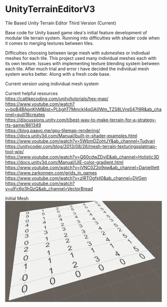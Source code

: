 # UnityTerrainEditorV3
Tile Based Unity Terrain Editor Third Version (Current)

Base code for Unity based game idea's initial feature development of modular tile terrain system. Running into difficulties with shader code when it comes to merging textures between tiles.

Difficulties choosing between large mesh with submeshes or indivdual meshes for each tile. This project used many individual meshes each with its own texture. Issues with implementing texture blending system between each tile. After much trial and error i have decided the
individual mesh system works better. Along with a fresh code base.


Current version using individual mesh system<br>

Current helpful resources<br>
https://catlikecoding.com/unity/tutorials/hex-map/<br>
https://www.youtube.com/watch?v=bpB4BApnKhM&list=PLbghT7MmckI4qGA0Wm_TZS8LVrqS47I9R&ab_channel=quill18creates<br>
https://discussions.unity.com/t/best-way-to-make-terrain-for-a-strategy-rts-game/861349<br>
https://blog.paavo.me/gpu-tilemap-rendering/<br>
https://docs.unity3d.com/Manual/built-in-shader-examples.html<br>
https://www.youtube.com/watch?v=5WbmDZohtJY&ab_channel=Tudvari<br>
https://unitycoder.com/blog/2013/08/26/mesh-terrain-texturingsplatmap-tool-wip/<br>
https://www.youtube.com/watch?v=Q60cdwZDyjE&ab_channel=Holistic3D<br>
https://docs.unity3d.com/Manual/UIE-color-gradient.html<br>
https://www.youtube.com/watch?v=jVNC0Z2p9qw&ab_channel=DanielIlett<br>
https://www.zarkonnen.com/grids_in_games<br>
https://www.youtube.com/watch?v=zIRTOgfsjl0&ab_channel=DVGen<br>
https://www.youtube.com/watch?v=ulFc6p3hQzQ&ab_channel=VectorBread<br>


Initial Mesh<br>
![image info](V3Example1.png)

